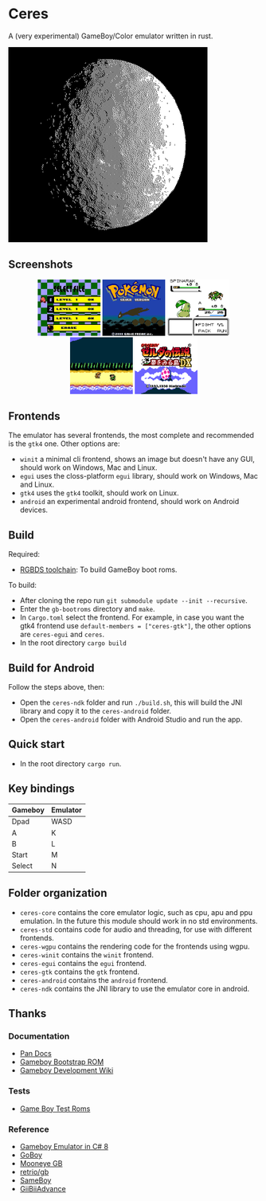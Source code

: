 # Ceres

A (very experimental) GameBoy/Color emulator written in rust.

![logo](https://github.com/remind-me-later/ceres-images/blob/main/ceres.webp?raw=true)

## Screenshots

<p align="center" width="100%">
    <img width="25%" alt="Kirby's Dream Land" src="https://github.com/remind-me-later/ceres-images/blob/main/kirby_dream.webp?raw=true">
    <img width="25%" alt="Pokémon Silver" src="https://github.com/remind-me-later/ceres-images/blob/main/pokemon_silver.webp?raw=true">
    <img width="25%" alt="Pokémon Crystal" src="https://github.com/remind-me-later/ceres-images/blob/main/pokemon_crystal.webp?raw=true">
    <img width="25%" alt="Zelda Link's Awakening Intro" src="https://github.com/remind-me-later/ceres-images/blob/main/zelda_yume_1.webp?raw=true">
    <img width="25%" alt="Zelda Link's Awakening Title" src="https://github.com/remind-me-later/ceres-images/blob/main/zelda_yume_2.webp?raw=true">
</p>

## Frontends

The emulator has several frontends, the most complete and recommended is the
`gtk4` one. Other options are:

- `winit` a minimal cli frontend, shows an image but doesn't have any GUI,
  should work on Windows, Mac and Linux.
- `egui` uses the closs-platform `egui` library, should work on Windows,
  Mac and Linux.
- `gtk4` uses the `gtk4` toolkit, should work on Linux.
- `android` an experimental android frontend, should work on Android devices.

## Build

Required:

- [RGBDS toolchain](https://rgbds.gbdev.io/): To build GameBoy boot roms.

To build:

- After cloning the repo run `git submodule update --init --recursive`.
- Enter the `gb-bootroms` directory and `make`.
- In `Cargo.toml` select the frontend.
  For example, in case you want the gtk4 frontend use `default-members = ["ceres-gtk"]`,
  the other options are `ceres-egui` and `ceres`.
- In the root directory `cargo build`

## Build for Android

Follow the steps above, then:

- Open the `ceres-ndk` folder and run `./build.sh`, this will build the JNI library
  and copy it to the `ceres-android` folder.
- Open the `ceres-android` folder with Android Studio and run the app.

## Quick start

- In the root directory `cargo run`.

## Key bindings

| Gameboy | Emulator |
| ------- | -------- |
| Dpad    | WASD     |
| A       | K        |
| B       | L        |
| Start   | M        |
| Select  | N        |

## Folder organization

- `ceres-core` contains the core emulator logic, such as cpu, apu and ppu emulation.
  In the future this module should work in no std environments.
- `ceres-std` contains code for audio and threading, for use with different frontends.
- `ceres-wgpu` contains the rendering code for the frontends using wgpu.
- `ceres-winit` contains the `winit` frontend.
- `ceres-egui` contains the `egui` frontend.
- `ceres-gtk` contains the `gtk` frontend.
- `ceres-android` contains the `android` frontend.
- `ceres-ndk` contains the JNI library to use the emulator core in android.

## Thanks

### Documentation

- [Pan Docs](https://gbdev.io/pandocs/)
- [Gameboy Bootstrap ROM](https://gbdev.gg8.se/wiki/articles/Gameboy_Bootstrap_ROM#Contents_of_the_ROM)
- [Gameboy Development Wiki](https://gbdev.gg8.se/wiki/articles/Main_Page)

### Tests

- [Game Boy Test Roms](https://github.com/c-sp/gameboy-test-roms)

### Reference

- [Gameboy Emulator in C# 8](https://github.com/DaveTCode/gameboy-emulator-dotnet)
- [GoBoy](https://github.com/Humpheh/goboy)
- [Mooneye GB](https://github.com/Gekkio/mooneye-gb)
- [retrio/gb](https://github.com/retrio/gb)
- [SameBoy](https://github.com/LIJI32/SameBoy)
- [GiiBiiAdvance](https://github.com/AntonioND/giibiiadvance)
